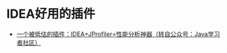 # IDEA好用的插件

- [一个被低估的插件：IDEA+JProfiler=性能分析神器（转自公众号：Java学习者社区）](https://mp.weixin.qq.com/s/CDFdw3awvSs6PliPpr-5Zg)
